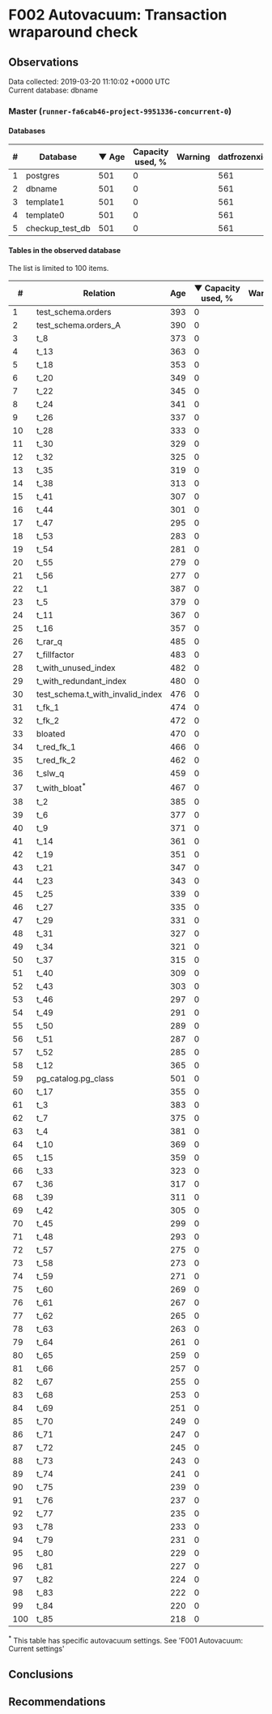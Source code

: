 # F002 Autovacuum: Transaction wraparound check #

## Observations ##
Data collected: 2019-03-20 11:10:02 +0000 UTC  
Current database: dbname  



### Master (`runner-fa6cab46-project-9951336-concurrent-0`) ###

#### Databases ####
  

\# | Database | &#9660;&nbsp;Age | Capacity used, % | Warning | datfrozenxid
--|--------|-----|------------------|---------|--------------
1 |postgres |501 |0 |  |561
2 |dbname |501 |0 |  |561
3 |template1 |501 |0 |  |561
4 |template0 |501 |0 |  |561
5 |checkup_test_db |501 |0 |  |561



#### Tables in the observed database ####
The list is limited to 100 items.  

\# | Relation | Age | &#9660;&nbsp;Capacity used, % | Warning |rel_relfrozenxid | toast_relfrozenxid 
---|-------|-----|------------------|---------|-----------------|--------------------
1 |test_schema.orders |393 |0 |  |669 |0 |
2 |test_schema.orders_A |390 |0 |  |672 |0 |
3 |t_8 |373 |0 |  |689 |0 |
4 |t_13 |363 |0 |  |699 |0 |
5 |t_18 |353 |0 |  |709 |0 |
6 |t_20 |349 |0 |  |713 |0 |
7 |t_22 |345 |0 |  |717 |0 |
8 |t_24 |341 |0 |  |721 |0 |
9 |t_26 |337 |0 |  |725 |0 |
10 |t_28 |333 |0 |  |729 |0 |
11 |t_30 |329 |0 |  |733 |0 |
12 |t_32 |325 |0 |  |737 |0 |
13 |t_35 |319 |0 |  |743 |0 |
14 |t_38 |313 |0 |  |749 |0 |
15 |t_41 |307 |0 |  |755 |0 |
16 |t_44 |301 |0 |  |761 |0 |
17 |t_47 |295 |0 |  |767 |0 |
18 |t_53 |283 |0 |  |779 |0 |
19 |t_54 |281 |0 |  |781 |0 |
20 |t_55 |279 |0 |  |783 |0 |
21 |t_56 |277 |0 |  |785 |0 |
22 |t_1 |387 |0 |  |675 |0 |
23 |t_5 |379 |0 |  |683 |0 |
24 |t_11 |367 |0 |  |695 |0 |
25 |t_16 |357 |0 |  |705 |0 |
26 |t_rar_q |485 |0 |  |577 |0 |
27 |t_fillfactor |483 |0 |  |579 |0 |
28 |t_with_unused_index |482 |0 |  |580 |0 |
29 |t_with_redundant_index |480 |0 |  |582 |0 |
30 |test_schema.t_with_invalid_index |476 |0 |  |586 |0 |
31 |t_fk_1 |474 |0 |  |588 |0 |
32 |t_fk_2 |472 |0 |  |590 |0 |
33 |bloated |470 |0 |  |592 |0 |
34 |t_red_fk_1 |466 |0 |  |596 |0 |
35 |t_red_fk_2 |462 |0 |  |600 |0 |
36 |t_slw_q |459 |0 |  |603 |0 |
37 |t_with_bloat<sup>*</sup> |467 |0 |  |595 |0 |
38 |t_2 |385 |0 |  |677 |0 |
39 |t_6 |377 |0 |  |685 |0 |
40 |t_9 |371 |0 |  |691 |0 |
41 |t_14 |361 |0 |  |701 |0 |
42 |t_19 |351 |0 |  |711 |0 |
43 |t_21 |347 |0 |  |715 |0 |
44 |t_23 |343 |0 |  |719 |0 |
45 |t_25 |339 |0 |  |723 |0 |
46 |t_27 |335 |0 |  |727 |0 |
47 |t_29 |331 |0 |  |731 |0 |
48 |t_31 |327 |0 |  |735 |0 |
49 |t_34 |321 |0 |  |741 |0 |
50 |t_37 |315 |0 |  |747 |0 |
51 |t_40 |309 |0 |  |753 |0 |
52 |t_43 |303 |0 |  |759 |0 |
53 |t_46 |297 |0 |  |765 |0 |
54 |t_49 |291 |0 |  |771 |0 |
55 |t_50 |289 |0 |  |773 |0 |
56 |t_51 |287 |0 |  |775 |0 |
57 |t_52 |285 |0 |  |777 |0 |
58 |t_12 |365 |0 |  |697 |0 |
59 |pg_catalog.pg_class |501 |0 |  |561 |0 |
60 |t_17 |355 |0 |  |707 |0 |
61 |t_3 |383 |0 |  |679 |0 |
62 |t_7 |375 |0 |  |687 |0 |
63 |t_4 |381 |0 |  |681 |0 |
64 |t_10 |369 |0 |  |693 |0 |
65 |t_15 |359 |0 |  |703 |0 |
66 |t_33 |323 |0 |  |739 |0 |
67 |t_36 |317 |0 |  |745 |0 |
68 |t_39 |311 |0 |  |751 |0 |
69 |t_42 |305 |0 |  |757 |0 |
70 |t_45 |299 |0 |  |763 |0 |
71 |t_48 |293 |0 |  |769 |0 |
72 |t_57 |275 |0 |  |787 |0 |
73 |t_58 |273 |0 |  |789 |0 |
74 |t_59 |271 |0 |  |791 |0 |
75 |t_60 |269 |0 |  |793 |0 |
76 |t_61 |267 |0 |  |795 |0 |
77 |t_62 |265 |0 |  |797 |0 |
78 |t_63 |263 |0 |  |799 |0 |
79 |t_64 |261 |0 |  |801 |0 |
80 |t_65 |259 |0 |  |803 |0 |
81 |t_66 |257 |0 |  |805 |0 |
82 |t_67 |255 |0 |  |807 |0 |
83 |t_68 |253 |0 |  |809 |0 |
84 |t_69 |251 |0 |  |811 |0 |
85 |t_70 |249 |0 |  |813 |0 |
86 |t_71 |247 |0 |  |815 |0 |
87 |t_72 |245 |0 |  |817 |0 |
88 |t_73 |243 |0 |  |819 |0 |
89 |t_74 |241 |0 |  |821 |0 |
90 |t_75 |239 |0 |  |823 |0 |
91 |t_76 |237 |0 |  |825 |0 |
92 |t_77 |235 |0 |  |827 |0 |
93 |t_78 |233 |0 |  |829 |0 |
94 |t_79 |231 |0 |  |831 |0 |
95 |t_80 |229 |0 |  |833 |0 |
96 |t_81 |227 |0 |  |835 |0 |
97 |t_82 |224 |0 |  |838 |0 |
98 |t_83 |222 |0 |  |840 |0 |
99 |t_84 |220 |0 |  |842 |0 |
100 |t_85 |218 |0 |  |844 |0 |


<sup>*</sup> This table has specific autovacuum settings. See 'F001 Autovacuum: Current settings'


## Conclusions ##


## Recommendations ##

